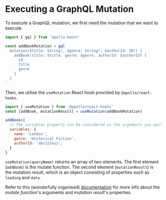 # Executing a GraphQL Mutation
To execute a GraphQL mutation, we first need the mutation that we want to execute.

```javascript
import { gql } from 'apollo-boost'

const addBookMutation = gql`
  mutation($title: String!, $genre: String!, $authorId: ID!) {
    addBook(title: $title, genre: $genre, authorId: $authorId) {
      id
      title
      genre
    }
  }
`
```

Then, we utilise the `useMutation` React hook provided by `@apollo/react-hooks`.
```javascript
import { useMutation } from '@apollo/react-hooks'
const [addBook, mutationResult] = useMutation(addBookMutation)

addBook({
  // The variables property can be considered as the arguments you want to pass to the GraphQL mutation.
  variables: {
    name: 'London',
    genre: 'Historical Fiction',
    authorId: 'abc123xyz',
  }
}
```
`useMutation(queryName)` returns an array of two elements. The first element (`addBook`) is the mutate function. The second element (`mutationResult`) is the mutation result, which is an object consisting of properties such as `loading` and `data`.

Refer to this (wonderfully organised) [documentation](https://www.apollographql.com/docs/react/data/mutations/#usemutation-api) for more info about the _mutate function_'s arguments and _mutation result_'s properties.
